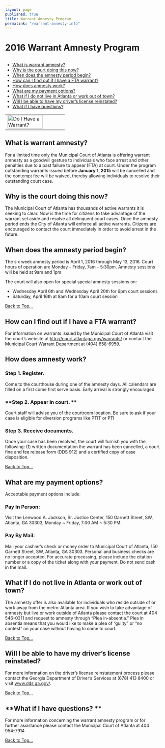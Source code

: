 ```yaml
---
layout: page
published: true
title: Warrant Amnesty Program
permalink: "/warrant-amnesty-info"
---
```



<a name="Top"></a>
#  2016 Warrant Amnesty Program

## 

* [What is warrant amnesty?](#1)
* [Why is the court doing this now?](#2)
* [When does the amnesty period begin?](#3)
* [How can I find out if I have a FTA warrant?](#4)
* [How does amnesty work?](#5)
* [What are my payment options?](#6)
* [What if I do not live in Atlanta or work out of town?](#7)
* [Will I be able to have my driver’s license reinstated?](#8)
* [What if I have questions?](#9)

<table>
<tr>
<td><a href="http://ditweb.atlantaga.gov/mcw/fta-cases.aspx" target="_blank"><img src="http://ditweb.atlantaga.gov/mcw/img/wr.png" alt="Do I Have a Warrant?" style="width: 80%; height: 80%"/></a> </td>

</tr>
</table>

##
## <a name="1"></a>**What is warrant amnesty?**
For a limited time only the Municipal Court of Atlanta is offering warrant amnesty as a goodwill gesture to individuals who face arrest and other penalties due to a past failure to appear (FTA) at court.  Under the program outstanding warrants issued before <b>January 1, 2015</b> will be cancelled and the contempt fee will be waived, thereby allowing individuals to resolve their outstanding court case. 
 
## <a name="2"></a>**Why is the court doing this now?**
The Municipal Court of Atlanta has thousands of active warrants it is seeking to clear. Now is the time for citizens to take advantage of the warrant set aside and resolve all delinquent court cases. Once the amnesty period ends the City of Atlanta will enforce all active warrants.  Citizens are encouraged to contact the court immediately in order to avoid arrest in the future.
 
## <a name="3"></a>**When does the amnesty period begin?**
The six week amnesty period is April 1, 2016 through May 13, 2016.  Court hours of operation are Monday – Friday, 7am – 5:30pm. Amnesty sessions will be held at 9am and 1pm
 
The court will also open for special special amnesty sessions on:
 
- Wednesday April 6th and Wednesday April 20th for 6pm court sessions
- Saturday, April 16th at 8am for a 10am court session
 
<a href="#Top"> Back to Top… </a>
 
## <a name="4"></a>**How can I find out if I have a FTA warrant?**
For information on warrants issued by the Municipal Court of Atlanta visit the court’s website at <a href="http://ditweb.atlantaga.gov/mcw/fta-cases.aspx" target="_blank">http://court.atlantaga.gov/warrants/</a> or contact the Municipal Court Warrant Department at (404) 658-6959.
 
## <a name="5"></a>**How does amnesty work?**
 
### **Step 1. Register.** 
Come to the courthouse during one of the amnesty days. All calendars are filled on a first come first serve basis. Early arrival is strongly encouraged.
 
 
### **Step 2. Appear in court. **
Court staff will advise you of the courtroom location. Be sure to ask if your case is eligible for diversion programs like PTIT or PTI
 
### **Step 3. Receive documents.**
Once your case has been resolved, the court will furnish you with the following: (1) written documentation the warrant has been cancelled, a court fine and fee release form (DDS 912) and a certified copy of case disposition.  
 
<a href="#Top"> Back to Top… </a>
 
## <a name="6"></a>**What are my payment options?**
Acceptable payment options include:
 
### **Pay In Person:**
Visit the Lenwood A. Jackson, Sr. Justice Center, 150 Garnett Street, SW, Atlanta, GA 30303, Monday ~ Friday, 7:00 AM ~ 5:30 PM. 
 
### **Pay By Mail:**   
Mail your cashier’s check or money order to Municipal Court of Atlanta, 150 Garnett Street, SW, Atlanta, GA 30303.  Personal and business checks are no longer accepted.  For accurate processing,
please include the citation number or a copy of the ticket along with your payment. Do not send cash in the mail. 
 
 
## <a name="7"></a>**What if I do not live in Atlanta or work out of town?**
The amnesty offer is also available for individuals who reside outside of or work away from the metro-Atlanta area. If you wish to take advantage of amnesty but live or work outside of Atlanta please contact the court at 404 546-0311 and request to amnesty through “Plea in-absentia.” Plea in absentia means that you would like to make a plea of “guilty” or “no contest” on your case without having to come to court.   
 
<a href="#Top"> Back to Top… </a>
 
## <a name="8"></a>**Will I be able to have my driver’s license reinstated?**
For more information on the driver’s license reinstatement process please contact the Georgia Department of Driver’s Services at (678) 413 8400 or visit <a href="www.dds.ga.gov" target="_blank">www.dds.ga.gov/</a>. 
 
<a href="#Top"> Back to Top… </a>
 
## <a name="9"></a>**What if I have questions? **
For more information concerning the warrant amnesty program or for further assistance please contact the Municipal Court of Atlanta at 404 954-7914
 
<a href="#Top"> Back to Top… </a>
